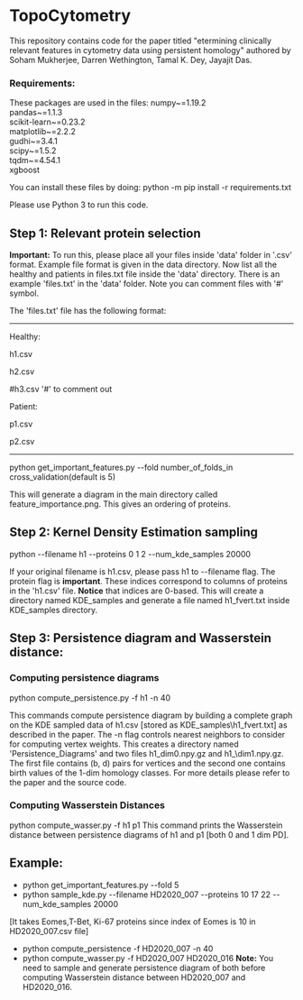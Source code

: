 # TopoCytometry
This repository contains code for the paper titled "etermining clinically relevant features in cytometry data using persistent homology" authored by Soham Mukherjee, Darren Wethington, Tamal K. Dey, Jayajit Das.

### Requirements:
These packages are used in the files:
numpy~=1.19.2  
pandas~=1.1.3  
scikit-learn~=0.23.2  
matplotlib~=2.2.2  
gudhi~=3.4.1  
scipy~=1.5.2  
tqdm~=4.54.1  
xgboost 


You can install these files by doing:
python -m pip install -r requirements.txt

Please use Python 3 to run this code.

## Step 1: Relevant protein selection
**Important:** To run this, please place all your files inside 'data' folder in '.csv' format. Example file format is given in the data directory. Now list all the healthy and patients in files.txt file inside the 'data' directory. There is an example 'files.txt' in the 'data' folder. Note you can comment files with '#' symbol.

The 'files.txt' file has the following format:

---
Healthy:

h1.csv

h2.csv

#h3.csv  '#' to comment out

Patient:


p1.csv

p2.csv

---
python get_important_features.py --fold number\_of\_folds\_in cross\_validation(default is 5)

This will generate a diagram in the main directory called feature_importance.png. This gives an ordering of proteins.

## Step 2: Kernel Density Estimation sampling

python --filename h1 --proteins 0 1 2 --num\_kde\_samples 20000

If your original filename is h1.csv, please pass h1 to --filename flag.  The protein flag is **important**. These indices correspond to columns of proteins in the 'h1.csv' file. **Notice** that indices are 0-based. This will create a directory named KDE\_samples and generate a file named h1_fvert.txt inside KDE\_samples directory.


## Step 3: Persistence diagram and Wasserstein distance:
### Computing persistence diagrams
python compute_persistence.py -f h1 -n 40

This commands compute persistence diagram by building a complete graph on the KDE sampled data of h1.csv [stored as KDE\_samples\h1_fvert.txt] as described in the paper. The -n flag controls nearest neighbors to consider for computing vertex weights. This creates a directory named 'Persistence\_Diagrams' and two files h1\_dim0.npy.gz and h1_\dim1.npy.gz. The first file contains (b, d) pairs for vertices and the second one contains birth values of the 1-dim homology classes. For more details please refer to the paper and the source code.
### Computing Wasserstein Distances
python compute_wasser.py -f h1 p1 
This command prints the Wasserstein distance between persistence diagrams of h1 and p1 [both 0 and 1 dim PD].

## Example:
- python get_important_features.py --fold 5
- python sample\_kde.py --filename HD2020_007 --proteins 10 17 22  --num_kde_samples 20000

 [It takes Eomes,T-Bet, Ki-67 proteins since index of Eomes is 10 in HD2020_007.csv file]
- python compute_persistence -f HD2020_007 -n 40
- python  compute_wasser.py -f HD2020_007 HD2020_016
**Note:** You need to sample and generate persistence diagram of both before computing Wasserstein distance between HD2020_007 and HD2020_016.
